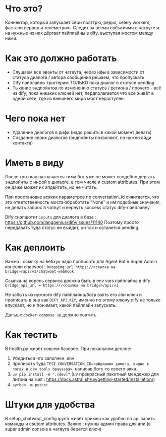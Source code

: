 # Что это?
Коннектор, который запускает свои постгрю, редис, celery workers, фастапи сервер и телеметрию. Следит за всеми событиями в чатвуте и на нужные из них дёргает пайплайны в dify, выступая мостом между ними.

# Как это должно работать
- Слушаем все эвенты от чатвута, через ифы в зависимости от статуса диалога / автора сообщения решаем, что пропускать.
- Dify пайплайны триггерим ТОЛЬКО пока диалог в статусе pending.
- Тыкание эндпойнтов по изменению статуса / региона / прочего - всё из dify, пока никаких ключей нет, пердполагается что всё живёт в одной сети, где из внешнего мира мост недоступен.

# Чего пока нет
- Удаление диалогов в дифи (надо решить в какой момент делать)
- Создание своих диалогов (эндпойнты позволяют, но нужен айди контакта)

# Иметь в виду

После того как назначается тима бот уже не может сводобно дёргать эндпойнты с инфой о дилаоге, в том числе и custom attributes. При этом он даже может их апдейтить, но не читать.

При простановке всяких параметров по conversation_id счяитается, что это ответственность моста обработать "None" и им подобные значения, не делать запрос в чатвут и вернуть success статус dify-пайплайну.

Dify снэпшотит `inputs` для диалога в базе : https://github.com/langgenius/dify/issues/11140 Поэтому просто передавать туда статус не выйдет, он так и останется pending.

# Как деплоить

Важно : ссылку на вебхук надо прописать для Agent Bot в Super Admin консоли chatwoot : `Outgoing url
https://<ссылка на bridge>/api/v1/chatwoot-webhook`

Ссылка на корень сервиса должна быть в env vars пайплайна в dify `bridge_api_url = https:///<ссылка на bridge>/api/v1`

Не забыть из нужного dify пайплайна/бота взять его апи ключ и прописать в энв как `DIFY_API_KEY`, именно по этому ключу dify не только впускает, но и понимает, какой пайплайн запускать.

Дальше `docker-compose up` должно хватить.

# Как тестить
В health.py живёт совсем базовое.
При локальном деплое:
1) Убедиться что заполнен .env
2) прописать туда `TEST_CONVERSATION_ID=<айдишник дилога, видно в логах и dev tools браузера>`, написав боту со своего акка.
3) `uv pip install -e ".[dev]"` (uv прекрасный пакетный мендежер для питона на rust : https://docs.astral.sh/uv/getting-started/installation/)
4) `python -m pytest`

# Штуки для удобства

В setup_chatwoot_config.ipynb живёт пример как удобно по api залить команды и csutom attributes. Важно : нужны админ права для апи (в super admin console в чатвуте берётся ключ)
